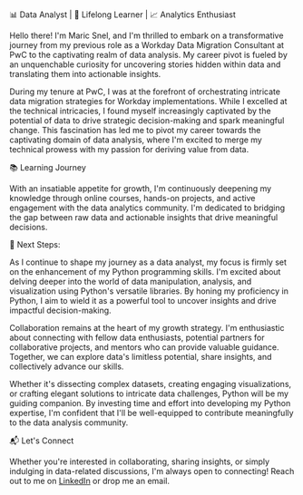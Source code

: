 📊 Data Analyst | 🧠 Lifelong Learner | 📈 Analytics Enthusiast

Hello there! I'm Maric Snel, and I'm thrilled to embark on a transformative journey from my previous role as a Workday Data Migration Consultant at PwC to the captivating realm of data analysis. My career pivot is fueled by an unquenchable curiosity for uncovering stories hidden within data and translating them into actionable insights.

During my tenure at PwC, I was at the forefront of orchestrating intricate data migration strategies for Workday implementations. While I excelled at the technical intricacies, I found myself increasingly captivated by the potential of data to drive strategic decision-making and spark meaningful change. This fascination has led me to pivot my career towards the captivating domain of data analysis, where I'm excited to merge my technical prowess with my passion for deriving value from data.

📚 Learning Journey

With an insatiable appetite for growth, I'm continuously deepening my knowledge through online courses, hands-on projects, and active engagement with the data analytics community. I'm dedicated to bridging the gap between raw data and actionable insights that drive meaningful decisions.

🌱 Next Steps:

As I continue to shape my journey as a data analyst, my focus is firmly set on the enhancement of my Python programming skills. I'm excited about delving deeper into the world of data manipulation, analysis, and visualization using Python's versatile libraries. By honing my proficiency in Python, I aim to wield it as a powerful tool to uncover insights and drive impactful decision-making.

Collaboration remains at the heart of my growth strategy. I'm enthusiastic about connecting with fellow data enthusiasts, potential partners for collaborative projects, and mentors who can provide valuable guidance. Together, we can explore data's limitless potential, share insights, and collectively advance our skills.

Whether it's dissecting complex datasets, creating engaging visualizations, or crafting elegant solutions to intricate data challenges, Python will be my guiding companion. By investing time and effort into developing my Python expertise, I'm confident that I'll be well-equipped to contribute meaningfully to the data analysis community.

📬 Let's Connect

Whether you're interested in collaborating, sharing insights, or simply indulging in data-related discussions, I'm always open to connecting! Reach out to me on [LinkedIn](https://www.linkedin.com/in/maricsnel) or drop me an email.
